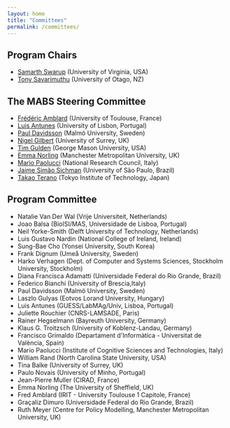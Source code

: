 ```yaml
---
layout: home
title: "Committees"
permalink: /committees/
---
```


## Program Chairs

* [Samarth Swarup](http://people.virginia.edu/~ss7rs) (University of Virginia, USA)
* [Tony Savarimuthu](http://waitaki.otago.ac.nz/~tonyr/) (University of Otago, NZ)

## The MABS Steering Committee

* [Frédéric Amblard](http://simsoc.free.fr/) (University of Toulouse, France)
* [Luis Antunes](http://www.di.fc.ul.pt/~xarax/) (University of Lisbon, Portugal)
* [Paul Davidsson](http://forskning.mah.se/en/id/ctpada) (Malmö University, Sweden)
* [Nigel Gilbert](http://www.surrey.ac.uk/sociology/people/nigel_gilbert/) (University of Surrey, UK)
* [Tim Gulden](http://www.cissm.umd.edu/people/tim-gulden) (George Mason University, USA)
* [Emma Norling](http://www2.docm.mmu.ac.uk/STAFF/E.Norling/) (Manchester Metropolitan University, UK)
* [Mario Paolucci](http://www.istc.cnr.it/people/mario-paolucci) (National Research Council, Italy)
* [Jaime Simão Sichman](http://www.pcs.usp.br/~jaime/) (University of São Paulo, Brazil)
* [Takao Terano](http://www.trn.dis.titech.ac.jp/GEAR/index.html) (Tokyo Institute of Technology, Japan)

## Program Committee
* Natalie Van Der Wal (Vrije Universiteit, Netherlands)
* Joao Balsa (BioISI/MAS, Universidade de Lisboa, Portugal)
* Neil Yorke-Smith (Delft University of Technology, Netherlands)
* Luis Gustavo Nardin (National College of Ireland, Ireland)
* Sung-Bae Cho (Yonsei University, South Korea)
* Frank Dignum (Umeå University, Sweden)
* Harko Verhagen (Dept. of Computer and Systems Sciences, Stockholm University, Stockholm)
* Diana Francisca Adamatti (Universidade Federal do Rio Grande, Brazil)
* Federico Bianchi (University of Brescia,Italy)
* Paul Davidsson (Malmö University, Sweden)
* Laszlo Gulyas (Eotvos Lorand University, Hungary)
* Luis Antunes (GUESS/LabMAg/Univ, Lisboa, Portugal)
* Juliette Rouchier (CNRS-LAMSADE, Paris)
* Rainer Hegselmann (Bayreuth University, Germany)
* Klaus G. Troitzsch (University of Koblenz-Landau, Germany)
* Francisco Grimaldo (Departament d'Informàtica - Universitat de València, Spain)
* Mario Paolucci (Institute of Cognitive Sciences and Technologies, Italy)
* William Rand (North Carolina State University, USA)
* Tina Balke (University of Surrey, UK)
* Paulo Novais (University of Minho, Portugal)
* Jean-Pierre Muller (CIRAD, France)
* Emma Norling (The University of Sheffield, UK)
* Fred Amblard (IRIT - University Toulouse 1 Capitole, France)
* Graçaliz Dimuro (Universidade Federal do Rio Grande, Brazil)
* Ruth Meyer (Centre for Policy Modelling, Manchester Metropolitan University, UK)

